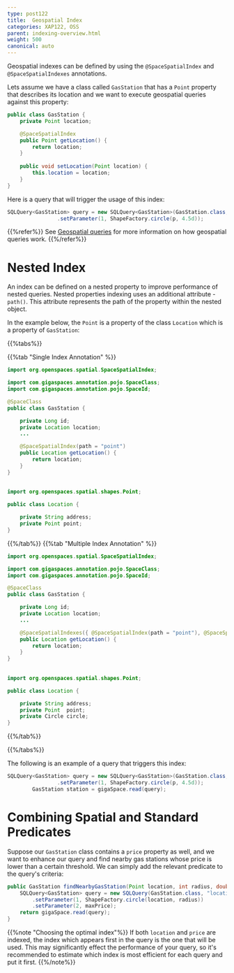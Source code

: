 ```yaml
---
type: post122
title:  Geospatial Index
categories: XAP122, OSS
parent: indexing-overview.html
weight: 500
canonical: auto
---
```


Geospatial indexes can be defined by using the `@SpaceSpatialIndex` and `@SpaceSpatialIndexes` annotations.

Lets assume we have a class called `GasStation` that has a `Point` property that describes its location and we want to execute geospatial queries 
against this property:

```java
public class GasStation {
	private Point location;

	@SpaceSpatialIndex
	public Point getLocation() {
	    return location;
	}
	
	public void setLocation(Point location) {
		this.location = location;
	}
}
```

Here is a query that will trigger the usage of this index:

```java
SQLQuery<GasStation> query = new SQLQuery<GasStation>(GasStation.class, "location spatial:within ?")
				.setParameter(1, ShapeFactory.circle(p, 4.5d));
```

{{%refer%}}
See [Geospatial queries](./query-geospatial.html)  for more information on how geospatial queries work. 
{{%/refer%}}


# Nested Index

An index can be defined on a nested property to improve performance of nested queries. Nested properties indexing uses an additional attribute - `path()`.
This attribute represents the path of the property within the nested object.

In the example below, the `Point` is a property of the class `Location`  which is a property of `GasStation`:


{{%tabs%}}

{{%tab "Single Index Annotation" %}}
```java
import org.openspaces.spatial.SpaceSpatialIndex;

import com.gigaspaces.annotation.pojo.SpaceClass;
import com.gigaspaces.annotation.pojo.SpaceId;

@SpaceClass
public class GasStation {

	private Long id;
	private Location location;
    ...

	@SpaceSpatialIndex(path = "point")
	public Location getLocation() {
		return location;
	}
}
 
 
import org.openspaces.spatial.shapes.Point;

public class Location {

	private String address;
	private Point point;
}
```
{{%/tab%}}
{{%tab "Multiple Index Annotation" %}}
```java
import org.openspaces.spatial.SpaceSpatialIndex;

import com.gigaspaces.annotation.pojo.SpaceClass;
import com.gigaspaces.annotation.pojo.SpaceId;

@SpaceClass
public class GasStation {

	private Long id;
	private Location location;
    ...

	@SpaceSpatialIndexes({ @SpaceSpatialIndex(path = "point"), @SpaceSpatialIndex(path = "circle")})
	public Location getLocation() {
		return location;
	}
}
 
 
import org.openspaces.spatial.shapes.Point;

public class Location {

	private String address;
	private Point  point;
	private Circle circle;
}
```
{{%/tab%}}

{{%/tabs%}}

The following is an example of a query that triggers this index:

```java
SQLQuery<GasStation> query = new SQLQuery<GasStation>(GasStation.class, "location.point spatial:within ?")
				.setParameter(1, ShapeFactory.circle(p, 4.5d));
		GasStation station = gigaSpace.read(query);
```



# Combining Spatial and Standard Predicates

Suppose our `GasStation` class contains a `price` property as well, and we want to enhance our query and find nearby gas stations whose price is lower than a certain threshold. We can simply add the relevant predicate to the query's criteria:

```java
public GasStation findNearbyGasStation(Point location, int radius, double maxPrice) {
	SQLQuery<GasStation> query = new SQLQuery(GasStation.class, "location spatial:within ? AND price < ?")
		.setParameter(1, ShapeFactory.circle(location, radius))
		.setParameter(2, maxPrice);
	return gigaSpace.read(query);
}
```

{{%note "Choosing the optimal index"%}}
If both `location` and `price` are indexed, the index which appears first in the query is the one that will be used. This may significantly effect the performance of your query, so it's recommended to estimate which index is most efficient for each query and put it first.
{{%/note%}}

